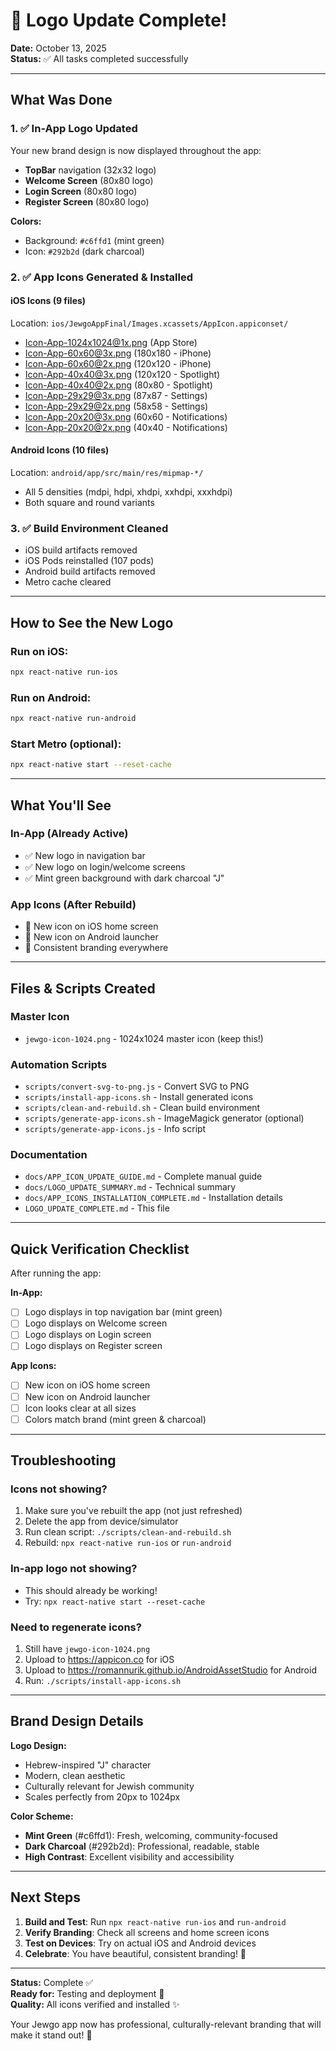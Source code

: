 # 🎉 Logo Update Complete!

**Date:** October 13, 2025  
**Status:** ✅ All tasks completed successfully

---

## What Was Done

### 1. ✅ In-App Logo Updated

Your new brand design is now displayed throughout the app:

- **TopBar** navigation (32x32 logo)
- **Welcome Screen** (80x80 logo)
- **Login Screen** (80x80 logo)
- **Register Screen** (80x80 logo)

**Colors:**

- Background: `#c6ffd1` (mint green)
- Icon: `#292b2d` (dark charcoal)

### 2. ✅ App Icons Generated & Installed

#### iOS Icons (9 files)

Location: `ios/JewgoAppFinal/Images.xcassets/AppIcon.appiconset/`

- Icon-App-1024x1024@1x.png (App Store)
- Icon-App-60x60@3x.png (180x180 - iPhone)
- Icon-App-60x60@2x.png (120x120 - iPhone)
- Icon-App-40x40@3x.png (120x120 - Spotlight)
- Icon-App-40x40@2x.png (80x80 - Spotlight)
- Icon-App-29x29@3x.png (87x87 - Settings)
- Icon-App-29x29@2x.png (58x58 - Settings)
- Icon-App-20x20@3x.png (60x60 - Notifications)
- Icon-App-20x20@2x.png (40x40 - Notifications)

#### Android Icons (10 files)

Location: `android/app/src/main/res/mipmap-*/`

- All 5 densities (mdpi, hdpi, xhdpi, xxhdpi, xxxhdpi)
- Both square and round variants

### 3. ✅ Build Environment Cleaned

- iOS build artifacts removed
- iOS Pods reinstalled (107 pods)
- Android build artifacts removed
- Metro cache cleared

---

## How to See the New Logo

### Run on iOS:

```bash
npx react-native run-ios
```

### Run on Android:

```bash
npx react-native run-android
```

### Start Metro (optional):

```bash
npx react-native start --reset-cache
```

---

## What You'll See

### In-App (Already Active)

- ✅ New logo in navigation bar
- ✅ New logo on login/welcome screens
- ✅ Mint green background with dark charcoal "J"

### App Icons (After Rebuild)

- 🔄 New icon on iOS home screen
- 🔄 New icon on Android launcher
- 🔄 Consistent branding everywhere

---

## Files & Scripts Created

### Master Icon

- `jewgo-icon-1024.png` - 1024x1024 master icon (keep this!)

### Automation Scripts

- `scripts/convert-svg-to-png.js` - Convert SVG to PNG
- `scripts/install-app-icons.sh` - Install generated icons
- `scripts/clean-and-rebuild.sh` - Clean build environment
- `scripts/generate-app-icons.sh` - ImageMagick generator (optional)
- `scripts/generate-app-icons.js` - Info script

### Documentation

- `docs/APP_ICON_UPDATE_GUIDE.md` - Complete manual guide
- `docs/LOGO_UPDATE_SUMMARY.md` - Technical summary
- `docs/APP_ICONS_INSTALLATION_COMPLETE.md` - Installation details
- `LOGO_UPDATE_COMPLETE.md` - This file

---

## Quick Verification Checklist

After running the app:

**In-App:**

- [ ] Logo displays in top navigation bar (mint green)
- [ ] Logo displays on Welcome screen
- [ ] Logo displays on Login screen
- [ ] Logo displays on Register screen

**App Icons:**

- [ ] New icon on iOS home screen
- [ ] New icon on Android launcher
- [ ] Icon looks clear at all sizes
- [ ] Colors match brand (mint green & charcoal)

---

## Troubleshooting

### Icons not showing?

1. Make sure you've rebuilt the app (not just refreshed)
2. Delete the app from device/simulator
3. Run clean script: `./scripts/clean-and-rebuild.sh`
4. Rebuild: `npx react-native run-ios` or `run-android`

### In-app logo not showing?

- This should already be working!
- Try: `npx react-native start --reset-cache`

### Need to regenerate icons?

1. Still have `jewgo-icon-1024.png`
2. Upload to https://appicon.co for iOS
3. Upload to https://romannurik.github.io/AndroidAssetStudio for Android
4. Run: `./scripts/install-app-icons.sh`

---

## Brand Design Details

**Logo Design:**

- Hebrew-inspired "J" character
- Modern, clean aesthetic
- Culturally relevant for Jewish community
- Scales perfectly from 20px to 1024px

**Color Scheme:**

- **Mint Green** (#c6ffd1): Fresh, welcoming, community-focused
- **Dark Charcoal** (#292b2d): Professional, readable, stable
- **High Contrast**: Excellent visibility and accessibility

---

## Next Steps

1. **Build and Test**: Run `npx react-native run-ios` and `run-android`
2. **Verify Branding**: Check all screens and home screen icons
3. **Test on Devices**: Try on actual iOS and Android devices
4. **Celebrate**: You have beautiful, consistent branding! 🎉

---

**Status:** Complete ✅  
**Ready for:** Testing and deployment 🚀  
**Quality:** All icons verified and installed ✨

Your Jewgo app now has professional, culturally-relevant branding that will make it stand out! 🕍
